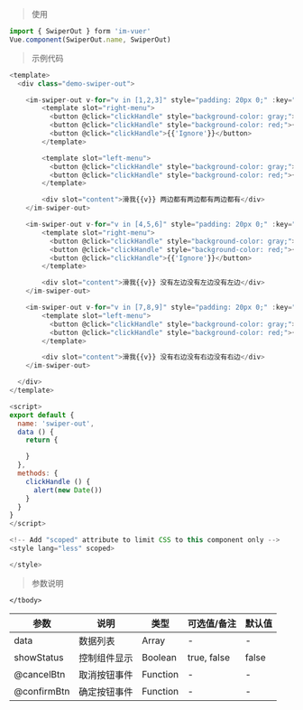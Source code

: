 > 使用

```js
import { SwiperOut } form 'im-vuer'
Vue.component(SwiperOut.name, SwiperOut)
```

> 示例代码

```js
<template>
  <div class="demo-swiper-out">

    <im-swiper-out v-for="v in [1,2,3]" style="padding: 20px 0;" :key="v">
        <template slot="right-menu">
          <button @click="clickHandle" style="background-color: gray;">{{'Fav'}}</button>
          <button @click="clickHandle" style="background-color: red;">{{'Delete'}}</button>
          <button @click="clickHandle">{{'Ignore'}}</button>
        </template>

        <template slot="left-menu">
          <button @click="clickHandle" style="background-color: gray;">{{'Fav'}}</button>
          <button @click="clickHandle" style="background-color: red;">{{'Delete'}}</button>
        </template>

        <div slot="content">滑我{{v}} 两边都有两边都有两边都有</div>
    </im-swiper-out>

    <im-swiper-out v-for="v in [4,5,6]" style="padding: 20px 0;" :key="v">
        <template slot="right-menu">
          <button @click="clickHandle" style="background-color: gray;">{{'Fav'}}</button>
          <button @click="clickHandle" style="background-color: red;">{{'Delete'}}</button>
          <button @click="clickHandle">{{'Ignore'}}</button>
        </template>

        <div slot="content">滑我{{v}} 没有左边没有左边没有左边</div>
    </im-swiper-out>

    <im-swiper-out v-for="v in [7,8,9]" style="padding: 20px 0;" :key="v">
        <template slot="left-menu">
          <button @click="clickHandle" style="background-color: gray;">{{'Fav'}}</button>
          <button @click="clickHandle" style="background-color: red;">{{'Delete'}}</button>
        </template>

        <div slot="content">滑我{{v}} 没有右边没有右边没有右边</div>
    </im-swiper-out>

  </div>
</template>

<script>
export default {
  name: 'swiper-out',
  data () {
    return {

    }
  },
  methods: {
    clickHandle () {
      alert(new Date())
    }
  }
}
</script>

<!-- Add "scoped" attribute to limit CSS to this component only -->
<style lang="less" scoped>

</style>

```
> 参数说明
<div>
  <table>
    <thead>
      <tr>
        <th>参数</th> 
        <th>说明</th> 
        <th>类型</th> 
        <th>可选值/备注</th> 
        <th>默认值</th>
      </tr>
    </thead> 
    <tbody>
      <tr>
        <td>data</td> 
        <td>数据列表</td> 
        <td>Array</td> 
        <td>-</td> 
        <td>-</td>
      </tr>
      <tr>
        <td>showStatus</td> 
        <td>控制组件显示</td> 
        <td>Boolean</td> 
        <td>true, false</td> 
        <td>false</td>
      </tr>
      <tr>
        <td>@cancelBtn</td> 
        <td>取消按钮事件</td> 
        <td>Function</td> 
        <td>-</td> 
        <td>-</td>
      </tr>
      <tr>
        <td>@confirmBtn</td> 
        <td>确定按钮事件</td> 
        <td>Function</td> 
        <td>-</td> 
        <td>-</td>
      </tr>
      
    </tbody>
  </table>
</div>